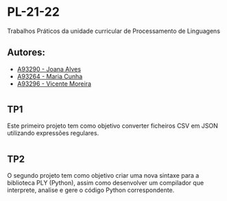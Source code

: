 # __PL-21-22__
Trabalhos Práticos da unidade curricular de Processamento de Linguagens

## __Autores:__
- [A93290 - Joana Alves](https://github.com/marshaia) 
- [A93264 - Maria Cunha](https://github.com/stellaechild) 
- [A93296 - Vicente Moreira](https://github.com/VicShadow) 

#
## __TP1__
Este primeiro projeto tem como objetivo converter ficheiros CSV em JSON utilizando expressões regulares.

# 
## __TP2__
O segundo projeto tem como objetivo criar uma nova sintaxe para a biblioteca PLY (Python), assim como desenvolver um compilador que interprete, analise e gere o código Python correspondente.
